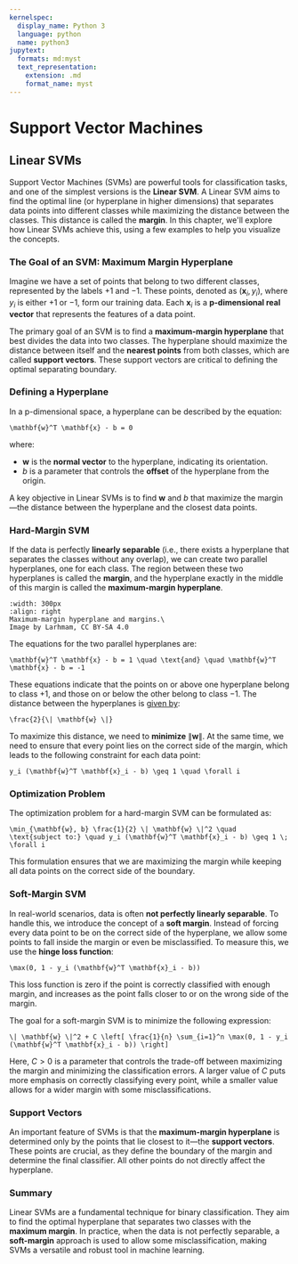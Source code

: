 ```yaml
---
kernelspec:
  display_name: Python 3
  language: python
  name: python3
jupytext:
  formats: md:myst
  text_representation:
    extension: .md
    format_name: myst
---
```


# Support Vector Machines

## Linear SVMs

Support Vector Machines (SVMs) are powerful tools for classification tasks, and one of the simplest versions is the **Linear SVM**. A Linear SVM aims to find the optimal line (or hyperplane in higher dimensions) that separates data points into different classes while maximizing the distance between the classes. This distance is called the **margin**. In this chapter, we'll explore how Linear SVMs achieve this, using a few examples to help you visualize the concepts.

### The Goal of an SVM: Maximum Margin Hyperplane

Imagine we have a set of points that belong to two different classes, represented by the labels +1 and −1. These points, denoted as $(\mathbf{x}_i, y_i)$, where $y_i$ is either +1 or −1, form our training data. Each $\mathbf{x}_i$ is a **p-dimensional real vector** that represents the features of a data point.

The primary goal of an SVM is to find a **maximum-margin hyperplane** that best divides the data into two classes. The hyperplane should maximize the distance between itself and the **nearest points** from both classes, which are called **support vectors**. These support vectors are critical to defining the optimal separating boundary.

### Defining a Hyperplane

In a p-dimensional space, a hyperplane can be described by the equation:

```{math}
\mathbf{w}^T \mathbf{x} - b = 0
```

where:
- $\mathbf{w}$ is the **normal vector** to the hyperplane, indicating its orientation.
- $b$ is a parameter that controls the **offset** of the hyperplane from the origin.

A key objective in Linear SVMs is to find $\mathbf{w}$ and $b$ that maximize the margin—the distance between the hyperplane and the closest data points.

### Hard-Margin SVM


If the data is perfectly **linearly separable** (i.e., there exists a hyperplane that separates the classes without any overlap), we can create two parallel hyperplanes, one for each class. The region between these two hyperplanes is called the **margin**, and the hyperplane exactly in the middle of this margin is called the **maximum-margin hyperplane**.

```{figure} https://upload.wikimedia.org/wikipedia/commons/7/72/SVM_margin.png
:width: 300px
:align: right
Maximum-margin hyperplane and margins.\
Image by Larhmam, CC BY-SA 4.0
```


The equations for the two parallel hyperplanes are:

```{math}
\mathbf{w}^T \mathbf{x} - b = 1 \quad \text{and} \quad \mathbf{w}^T \mathbf{x} - b = -1
```

These equations indicate that the points on or above one hyperplane belong to class +1, and those on or below the other belong to class −1. The distance between the hyperplanes is [given by](https://math.stackexchange.com/questions/1305925/why-is-the-svm-margin-equal-to-frac2-mathbfw):

```{math}
\frac{2}{\| \mathbf{w} \|}
```

To maximize this distance, we need to **minimize** $\| \mathbf{w} \|$. At the same time, we need to ensure that every point lies on the correct side of the margin, which leads to the following constraint for each data point:

```{math}
y_i (\mathbf{w}^T \mathbf{x}_i - b) \geq 1 \quad \forall i
```

### Optimization Problem

The optimization problem for a hard-margin SVM can be formulated as:

```{math}
\min_{\mathbf{w}, b} \frac{1}{2} \| \mathbf{w} \|^2 \quad \text{subject to:} \quad y_i (\mathbf{w}^T \mathbf{x}_i - b) \geq 1 \; \forall i
```

This formulation ensures that we are maximizing the margin while keeping all data points on the correct side of the boundary.

### Soft-Margin SVM

In real-world scenarios, data is often **not perfectly linearly separable**. To handle this, we introduce the concept of a **soft margin**. Instead of forcing every data point to be on the correct side of the hyperplane, we allow some points to fall inside the margin or even be misclassified. To measure this, we use the **hinge loss function**:

```{math}
\max(0, 1 - y_i (\mathbf{w}^T \mathbf{x}_i - b))
```

This loss function is zero if the point is correctly classified with enough margin, and increases as the point falls closer to or on the wrong side of the margin.

The goal for a soft-margin SVM is to minimize the following expression:

```{math}
\| \mathbf{w} \|^2 + C \left[ \frac{1}{n} \sum_{i=1}^n \max(0, 1 - y_i (\mathbf{w}^T \mathbf{x}_i - b)) \right]
```

Here, $C > 0$ is a parameter that controls the trade-off between maximizing the margin and minimizing the classification errors. A larger value of $C$ puts more emphasis on correctly classifying every point, while a smaller value allows for a wider margin with some misclassifications.

### Support Vectors

An important feature of SVMs is that the **maximum-margin hyperplane** is determined only by the points that lie closest to it—the **support vectors**. These points are crucial, as they define the boundary of the margin and determine the final classifier. All other points do not directly affect the hyperplane.

### Summary

Linear SVMs are a fundamental technique for binary classification. They aim to find the optimal hyperplane that separates two classes with the **maximum margin**. In practice, when the data is not perfectly separable, a **soft-margin** approach is used to allow some misclassification, making SVMs a versatile and robust tool in machine learning.
